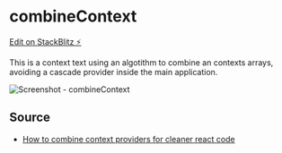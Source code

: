 # combineContext

[Edit on StackBlitz ⚡️](https://stackblitz.com/edit/combine-text-vitejs)

This is a context text using an algotithm to combine an contexts arrays, avoiding a cascade provider inside the main application.

![Screenshot - combineContext](https://cdn.jsdelivr.net/gh/gedsonmarcelino/combineContext@master/imgs/Screenshot%20from%202022-02-11%2012-05-11.png)

## Source

- [How to combine context providers for cleaner react code](https://medium.com/front-end-weekly/how-to-combine-context-providers-for-cleaner-react-code-9ed24f20225e)
